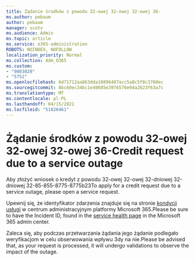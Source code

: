 ```yaml
---
title: Żądanie środków z powodu 32-owej 32-owej 32-owej 36-
ms.author: pebaum
author: pebaum
manager: scotv
ms.audience: Admin
ms.topic: article
ms.service: o365-administration
ROBOTS: NOINDEX, NOFOLLOW
localization_priority: Normal
ms.collection: Adm_O365
ms.custom:
- "9003020"
- "5752"
ms.openlocfilehash: 6d71712aa863dda10896407acc5a8c5f8c3760ec
ms.sourcegitcommit: 8bc60ec34bc1e40685e3976576e04a2623f63a7c
ms.translationtype: MT
ms.contentlocale: pl-PL
ms.lasthandoff: 04/15/2021
ms.locfileid: "51826461"
---
```

# <a name="credit-request-due-to-a-service-outage"></a><span data-ttu-id="5e5ee-102">Żądanie środków z powodu 32-owej 32-owej 32-owej 36-</span><span class="sxs-lookup"><span data-stu-id="5e5ee-102">Credit request due to a service outage</span></span>

<span data-ttu-id="5e5ee-103">Aby złożyć wniosek o kredyt z powodu 32-owej 32-owej 32-dniowej 32-dniowej 32-85-855-8775-8775b23</span><span class="sxs-lookup"><span data-stu-id="5e5ee-103">To apply for a credit request due to a service outage, please open a service request.</span></span>

<span data-ttu-id="5e5ee-104">Upewnij się, że identyfikator zdarzenia znajduje się na stronie [kondycji usługi](https://docs.microsoft.com/office365/enterprise/view-service-health) w centrum administracyjnym platformy Microsoft 365.</span><span class="sxs-lookup"><span data-stu-id="5e5ee-104">Please be sure to have the Incident ID, found in the [service health page](https://docs.microsoft.com/office365/enterprise/view-service-health) in the Microsoft 365 admin center.</span></span>

<span data-ttu-id="5e5ee-105">Zaleca się, aby podczas przetwarzania żądania jego żądanie podlegało weryfikacjom w celu obserwowania wpływu 3dy na nie.</span><span class="sxs-lookup"><span data-stu-id="5e5ee-105">Please be advised that, as your request is processed, it will undergo validations to observe the impact of the outage.</span></span>
